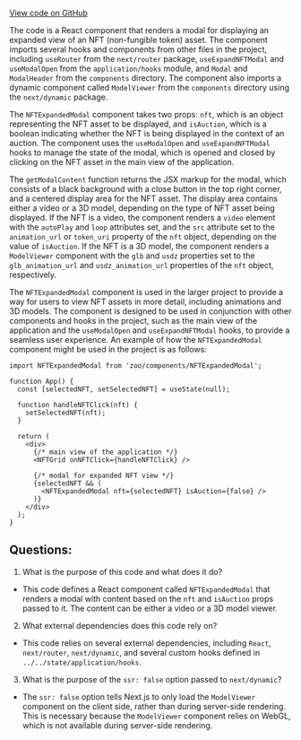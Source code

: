 [View code on GitHub](zoo-labs/zoo/blob/master/core/src/modals/ExpandNftModal/index.tsx)

The code is a React component that renders a modal for displaying an expanded view of an NFT (non-fungible token) asset. The component imports several hooks and components from other files in the project, including `useRouter` from the `next/router` package, `useExpandNFTModal` and `useModalOpen` from the `application/hooks` module, and `Modal` and `ModalHeader` from the `components` directory. The component also imports a dynamic component called `ModelViewer` from the `components` directory using the `next/dynamic` package.

The `NFTExpandedModal` component takes two props: `nft`, which is an object representing the NFT asset to be displayed, and `isAuction`, which is a boolean indicating whether the NFT is being displayed in the context of an auction. The component uses the `useModalOpen` and `useExpandNFTModal` hooks to manage the state of the modal, which is opened and closed by clicking on the NFT asset in the main view of the application.

The `getModalContent` function returns the JSX markup for the modal, which consists of a black background with a close button in the top right corner, and a centered display area for the NFT asset. The display area contains either a video or a 3D model, depending on the type of NFT asset being displayed. If the NFT is a video, the component renders a `video` element with the `autoPlay` and `loop` attributes set, and the `src` attribute set to the `animation_url` or `token_uri` property of the `nft` object, depending on the value of `isAuction`. If the NFT is a 3D model, the component renders a `ModelViewer` component with the `glb` and `usdz` properties set to the `glb_animation_url` and `usdz_animation_url` properties of the `nft` object, respectively.

The `NFTExpandedModal` component is used in the larger project to provide a way for users to view NFT assets in more detail, including animations and 3D models. The component is designed to be used in conjunction with other components and hooks in the project, such as the main view of the application and the `useModalOpen` and `useExpandNFTModal` hooks, to provide a seamless user experience. An example of how the `NFTExpandedModal` component might be used in the project is as follows:

```
import NFTExpandedModal from 'zoo/components/NFTExpandedModal';

function App() {
  const [selectedNFT, setSelectedNFT] = useState(null);

  function handleNFTClick(nft) {
    setSelectedNFT(nft);
  }

  return (
    <div>
      {/* main view of the application */}
      <NFTGrid onNFTClick={handleNFTClick} />

      {/* modal for expanded NFT view */}
      {selectedNFT && (
        <NFTExpandedModal nft={selectedNFT} isAuction={false} />
      )}
    </div>
  );
}
```
## Questions: 
 1. What is the purpose of this code and what does it do?
- This code defines a React component called `NFTExpandedModal` that renders a modal with content based on the `nft` and `isAuction` props passed to it. The content can be either a video or a 3D model viewer.

2. What external dependencies does this code rely on?
- This code relies on several external dependencies, including `React`, `next/router`, `next/dynamic`, and several custom hooks defined in `../../state/application/hooks`.

3. What is the purpose of the `ssr: false` option passed to `next/dynamic`?
- The `ssr: false` option tells Next.js to only load the `ModelViewer` component on the client side, rather than during server-side rendering. This is necessary because the `ModelViewer` component relies on WebGL, which is not available during server-side rendering.